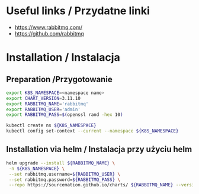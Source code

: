 # Useful links / Przydatne linki
- https://www.rabbitmq.com/
- https://github.com/rabbitmq


# Installation / Instalacja
## Preparation /Przygotowanie

```bash
export K8S_NAMESPACE=<namespace name>
export CHART_VERSION=3.11.10
export RABBITMQ_NAME='rabbitmq'
export RABBITMQ_USER='admin'
export RABBITMQ_PASS=$(openssl rand -hex 10)

kubectl create ns ${K8S_NAMESPACE}
kubectl config set-context --current --namespace ${K8S_NAMESPACE}
```

## Installation via helm / Instalacja przy użyciu helm

```bash
helm upgrade --install ${RABBITMQ_NAME} \
 -n ${K8S_NAMESPACE} \
 --set rabbitmq.username=${RABBITMQ_USER} \
 --set rabbitmq.password=${RABBITMQ_PASS} \
 --repo https://sourcemation.github.io/charts/ ${RABBITMQ_NAME} --version ${CHART_VERSION}
```